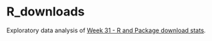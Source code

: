 # R_downloads

Exploratory data analysis of [Week 31 - R and Package download stats](https://github.com/rfordatascience/tidytuesday/tree/master/data/2018/2018-10-30). 
